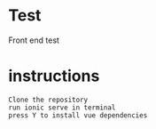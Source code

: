 # Test
Front end test
# instructions
    Clone the repository
    run ionic serve in terminal
    press Y to install vue dependencies
    
